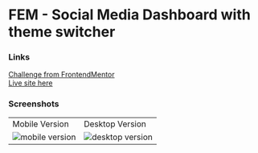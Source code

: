 # FEM - Social Media Dashboard with theme switcher

### Links

[Challenge from FrontendMentor](https://www.frontendmentor.io/challenges/social-media-dashboard-with-theme-switcher-6oY8ozp_H)\
[Live site here]()

### Screenshots

<table>
  <tr>
    <td>Mobile Version</td>
    <td>Desktop Version</td>
  </tr>
  <tr valign="top">
    <td><img src="./screenshots/mobile.png" alt="mobile version" /></td>
    <td><img src="./screenshots/desktop.png" alt="desktop version" /></td>
  </tr>
</table>
